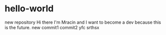# hello-world
new repository
Hi there I'm Mracin and I want to become a dev because this is the future.
new commit1
commit2
yfc
srthsx
